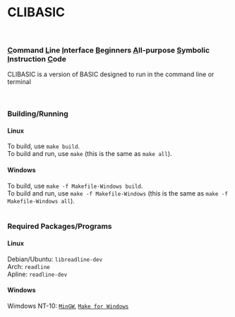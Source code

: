 # CLIBASIC <br>
<!----> <br>
### <ins>C</ins>ommand <ins>L</ins>ine <ins>I</ins>nterface <ins>B</ins>eginners <ins>A</ins>ll-purpose <ins>S</ins>ymbolic <ins>I</ins>nstruction <ins>C</ins>ode <br>
CLIBASIC is a version of BASIC designed to run in the command line or terminal
<!----> <br>
### Building/Running <br>
#### Linux <br>
To build, use `make build`. <br>
To build and run, use `make` (this is the same as `make all`). <br>
#### Windows <br>
To build, use `make -f Makefile-Windows build`. <br>
To build and run, use `make -f Makefile-Windows` (this is the same as `make -f Makefile-Windows all`). <br>
<br>
### Required Packages/Programs <br>
#### Linux <br>
Debian/Ubuntu: `libreadline-dev` <br>
Arch: `readline` <br>
Apline: `readline-dev` <br>
#### Windows <br>
Wimdows NT-10: [`MinGW`](http://mingw-w64.org/), [`Make for Windows`](http://gnuwin32.sourceforge.net/packages/make.htm) <br>
<br>
